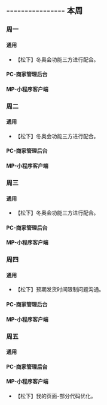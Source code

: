 ## ---------------- 本周

### 周一
#### 通用
* 【松下】冬奥会功能三方进行配合。
#### PC-商家管理后台
#### MP-小程序客户端

### 周二
#### 通用
* 【松下】冬奥会功能三方进行配合。
#### PC-商家管理后台
#### MP-小程序客户端

### 周三
#### 通用
* 【松下】冬奥会功能三方进行配合。
#### PC-商家管理后台
#### MP-小程序客户端

### 周四
#### 通用
* 【松下】预期发货时间限制问题沟通。
#### PC-商家管理后台
#### MP-小程序客户端

### 周五
#### 通用
#### PC-商家管理后台
#### MP-小程序客户端
* 【松下】我的页面-部分代码优化。
